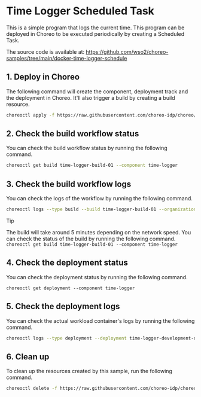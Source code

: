 # Time Logger Scheduled Task

This is a simple program that logs the current time. This program can be deployed in Choreo to be executed periodically by creating a Scheduled Task.

The source code is available at:
https://github.com/wso2/choreo-samples/tree/main/docker-time-logger-schedule

## 1. Deploy in Choreo

The following command will create the component, deployment track and the deployment in Choreo. It'll also trigger a build by creating a build resource. 

```bash
choreoctl apply -f https://raw.githubusercontent.com/choreo-idp/choreo/main/samples/deploying-applications/build-from-source/time-logger-task/time-logger.yaml
```

## 2. Check the build workflow status

You can check the build workflow status by running the following command.

```bash
choreoctl get build time-logger-build-01 --component time-logger
```

## 3. Check the build workflow logs

You can check the logs of the workflow by running the following command.

```bash
choreoctl logs --type build --build time-logger-build-01 --organization default-org --project default-project --component time-logger
```

> [!TIP]
> The build will take around 5 minutes depending on the network speed.
> You can check the status of the build by running the following command.
> `choreoctl get build time-logger-build-01 --component time-logger`

## 4. Check the deployment status

You can check the deployment status by running the following command.

```shell
choreoctl get deployment --component time-logger
```

## 5. Check the deployment logs

You can check the actual workload container's logs by running the following command.

```bash
choreoctl logs --type deployment --deployment time-logger-development-deployment --component time-logger
```

## 6. Clean up

To clean up the resources created by this sample, run the following command.

```bash
choreoctl delete -f https://raw.githubusercontent.com/choreo-idp/choreo/main/samples/deploying-applications/build-from-source/time-logger-task/time-logger.yaml
```
